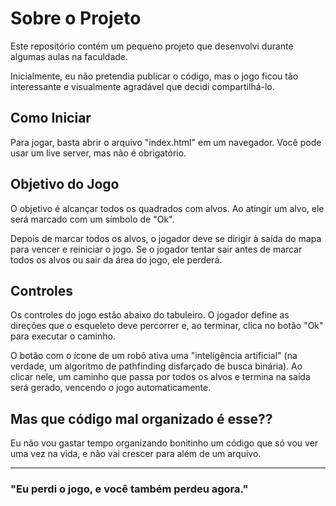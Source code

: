 # Sobre o Projeto
Este repositório contém um pequeno projeto que desenvolvi durante algumas aulas na faculdade.

Inicialmente, eu não pretendia publicar o código, mas o jogo ficou tão interessante e visualmente agradável que decidi compartilhá-lo.

## Como Iniciar
Para jogar, basta abrir o arquivo "index.html" em um navegador. Você pode usar um live server, mas não é obrigatório.

## Objetivo do Jogo
O objetivo é alcançar todos os quadrados com alvos. Ao atingir um alvo, ele será marcado com um símbolo de "Ok".

Depois de marcar todos os alvos, o jogador deve se dirigir à saída do mapa para vencer e reiniciar o jogo. Se o jogador tentar sair antes de marcar todos os alvos ou sair da área do jogo, ele perderá.

## Controles
Os controles do jogo estão abaixo do tabuleiro. O jogador define as direções que o esqueleto deve percorrer e, ao terminar, clica no botão "Ok" para executar o caminho.

O botão com o ícone de um robô ativa uma "inteligência artificial" (na verdade, um algoritmo de pathfinding disfarçado de busca binária). Ao clicar nele, um caminho que passa por todos os alvos e termina na saída será gerado, vencendo o jogo automaticamente.

## Mas que código mal organizado é esse??
Eu não vou gastar tempo organizando bonitinho um código que só vou ver uma vez na vida, e não vai crescer para além de um arquivo.

---

### "Eu perdi o jogo, e você também perdeu agora."